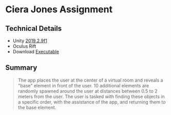 # Ciera Jones Assignment

## Technical Details
* Unity [2019.2.9f1](https://unity3d.com/unity/whats-new/2019.2.9) 
* Oculus Rift
* Download [Executable](https://www.dropbox.com/sh/8h6mwfsyjuq7kw3/AAA-m-LKWZxNtlhzterCbs5La?dl=0)

## Summary
> The app places the user at the center of a virtual room and reveals a "base" element in front of the user.
>10 additional elements are randomly spawned around the user at distances between 0.5 to 2 meters from the user.
> The user is tasked with finding these objects in a specific order, with the assistance of the app, and returning them to the base element.

